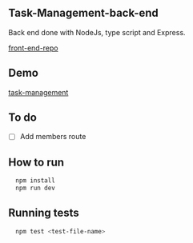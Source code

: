
## Task-Management-back-end

Back end done with NodeJs, type script and Express.

[front-end-repo](https://github.com/paragonmaik/task-management)

## Demo
[task-management](https://tasks-management-app.vercel.app/)

## To do
 - [ ] Add members route
 
## How to run

```bash
  npm install
  npm run dev
```
    
## Running tests

```bash
  npm test <test-file-name>
```

